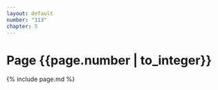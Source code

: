 ```yaml
---
layout: default
number: "113"
chapter: 5
---
```


# Page {{page.number | to_integer}}
{% include page.md %}
